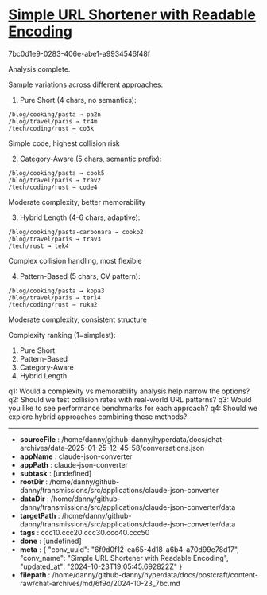 # [Simple URL Shortener with Readable Encoding](https://claude.ai/chat/6f9d0f12-ea65-4d18-a6b4-a70d99e78d17)

7bc0d1e9-0283-406e-abe1-a9934546f48f

 Analysis complete.

Sample variations across different approaches:

1. Pure Short (4 chars, no semantics):
```
/blog/cooking/pasta → pa2n
/blog/travel/paris → tr4m
/tech/coding/rust → co3k
```
Simple code, highest collision risk

2. Category-Aware (5 chars, semantic prefix):
```
/blog/cooking/pasta → cook5
/blog/travel/paris → trav2
/tech/coding/rust → code4
```
Moderate complexity, better memorability

3. Hybrid Length (4-6 chars, adaptive):
```
/blog/cooking/pasta-carbonara → cookp2
/blog/travel/paris → trav3
/tech/rust → tek4
```
Complex collision handling, most flexible

4. Pattern-Based (5 chars, CV pattern):
```
/blog/cooking/pasta → kopa3
/blog/travel/paris → teri4
/tech/coding/rust → ruka2
```
Moderate complexity, consistent structure

Complexity ranking (1=simplest):
1. Pure Short
2. Pattern-Based
3. Category-Aware
4. Hybrid Length

q1: Would a complexity vs memorability analysis help narrow the options?
q2: Should we test collision rates with real-world URL patterns?
q3: Would you like to see performance benchmarks for each approach?
q4: Should we explore hybrid approaches combining these methods?

---

* **sourceFile** : /home/danny/github-danny/hyperdata/docs/chat-archives/data-2025-01-25-12-45-58/conversations.json
* **appName** : claude-json-converter
* **appPath** : claude-json-converter
* **subtask** : [undefined]
* **rootDir** : /home/danny/github-danny/transmissions/src/applications/claude-json-converter
* **dataDir** : /home/danny/github-danny/transmissions/src/applications/claude-json-converter/data
* **targetPath** : /home/danny/github-danny/transmissions/src/applications/claude-json-converter/data
* **tags** : ccc10.ccc20.ccc30.ccc40.ccc50
* **done** : [undefined]
* **meta** : {
  "conv_uuid": "6f9d0f12-ea65-4d18-a6b4-a70d99e78d17",
  "conv_name": "Simple URL Shortener with Readable Encoding",
  "updated_at": "2024-10-23T19:05:45.692822Z"
}
* **filepath** : /home/danny/github-danny/hyperdata/docs/postcraft/content-raw/chat-archives/md/6f9d/2024-10-23_7bc.md
